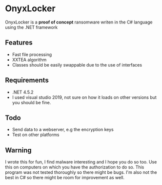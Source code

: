 # OnyxLocker
OnyxLocker is a **proof of concept** ransomware writen in the C# language using the .NET framework

## Features
* Fast file processing
* XXTEA algorithm
* Classes should be easily swappable due to the use of interfaces

## Requirements
* .NET 4.5.2
* I used visual studio 2019, not sure on how it loads on other versions but you should be fine.

## Todo
* Send data to a webserver, e.g the encryption keys
* Test on other platforms

## Warning
I wrote this for fun, I find malware interesting and I hope you do so too. Use this on computers on which you have the authorization to do so.
This program was not tested thoroughly so there might be bugs. I'm also not the best in C# so there might be room for improvement as well.
